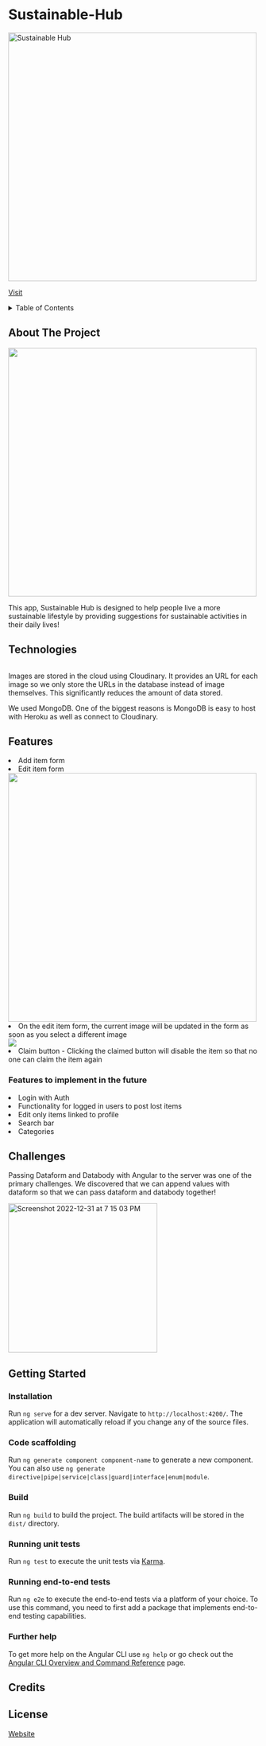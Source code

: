 # Sustainable-Hub

<img src="https://media.giphy.com/media/NoV0M0idoTUfv1AGYW/giphy.gif" width="500px" alt=" Sustainable Hub" >


 <a href="https://sustainable-hub-backend.herokuapp.com/">Visit</a>
 
 <details>
  <summary>Table of Contents</summary>
  <ol>
    <li>
      <a href="#about-the-project">About The Project</a>
    </li>
    <li>
      <a href="#technologies">Technologies</a>
    </li>
    <li><a href="#features">Features</a></li>
    <li><a href="#getting-started">Getting Started</a>
        <ul>
         <li><a href="#installation-with">Installation</a></li>
         <li><a href="#code-scaffolding">Code Scaffolding</a></li>
        <li><a href="#build">Build</a></li>
        <li><a href="#running-unit-tests">Running unit tests</a></li>
        <li><a href="#running-end-to-end-tests">Running end-to-end tests</a></li>
        <li><a href="#further-help> Further help </a> </li>
      </ul>
    </li>
    <li><a href="#credits">Credits</a></li>
    <li><a href="#license">License</a></li>
  </ol>
</details>
 

 
## About The Project
<img src="https://res.cloudinary.com/vanarts-webdev/image/upload/v1695705160/Screenshot_2023-09-25_at_10.12.16_PM_ynfhry.png" width="500" />

This app, Sustainable Hub is designed to help people live a more sustainable lifestyle by providing suggestions for sustainable activities in their daily lives!

## Technologies
<div style="display:inline-flex;>
 
<img src="https://user-images.githubusercontent.com/25181517/183897015-94a058a6-b86e-4e42-a37f-bf92061753e5.png" width="50" />

 
</div>

<p>Images are stored in the cloud using Cloudinary. It provides an URL for each image so we only store the URLs in the database instead of image themselves. This significantly reduces the amount of data stored. 

We used MongoDB. One of the biggest reasons is MongoDB is easy to host with Heroku as well as connect to Cloudinary.</p>



## Features

<li>Add item form </li> 

<li>Edit item form </li>
          
<img src="https://media.giphy.com/media/BiJJi0ehHXjrp6p0n5/giphy.gif" width="500"/>

<li>On the edit item form, the current image will be updated in the form as soon as you select a different image</li>
<img src="https://media.giphy.com/media/NcgGFsthaGyqrIWBo6/giphy.gif" />

<li>Claim button - Clicking the claimed button will disable the item so that no one can claim the item again</li>

<h3>Features to implement in the future </h3>

<li>Login with Auth</li>
<li>Functionality for logged in users to post lost items</li>
<li>Edit only items linked to profile</li>
<li>Search bar</li>
<li>Categories</li>

## Challenges

<p>Passing Dataform and Databody with Angular to the server was one of the primary challenges. We discovered that we can append values with dataform so that we can pass dataform and databody together! </p>
<img width="300" alt="Screenshot 2022-12-31 at 7 15 03 PM" src="https://user-images.githubusercontent.com/70562492/210160084-591a4dc4-4735-4a11-b980-1b28ac231837.png">


## Getting Started

### Installation
Run `ng serve` for a dev server. Navigate to `http://localhost:4200/`. The application will automatically reload if you change any of the source files.

### Code scaffolding

Run `ng generate component component-name` to generate a new component. You can also use `ng generate directive|pipe|service|class|guard|interface|enum|module`.

### Build

Run `ng build` to build the project. The build artifacts will be stored in the `dist/` directory.

### Running unit tests

Run `ng test` to execute the unit tests via [Karma](https://karma-runner.github.io).


### Running end-to-end tests

Run `ng e2e` to execute the end-to-end tests via a platform of your choice. To use this command, you need to first add a package that implements end-to-end testing capabilities.

### Further help

To get more help on the Angular CLI use `ng help` or go check out the [Angular CLI Overview and Command Reference](https://angular.io/cli) page.

## Credits

## License 


[Website](https://lost-and-found.sachigoto.me/)

